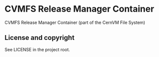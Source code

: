 CVMFS Release Manager Container
===============================

CVMFS Release Manager Container (part of the CernVM File System)

License and copyright
---------------------

See LICENSE in the project root.

